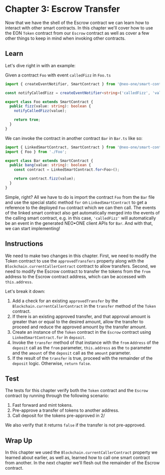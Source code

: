 # Chapter 3: Escrow Transfer

Now that we have the shell of the Escrow contract we can learn how to interact with other smart contracts. In this chapter we'll cover how to use the EON `Token` contract from our `Escrow` contract as well as cover a few other things to keep in mind when invoking other contracts.

## Learn

Let's dive right in with an example:

Given a contract `Foo` with event `calledFizz` in `Foo.ts`

```typescript
import { createEventNotifier, SmartContract } from '@neo-one/smart-contract';

const notifyCalledFizz = createEventNotifier<string>('calledFizz', 'value');

export class Foo extends SmartContract {
  public fizz(value: string): boolean {
    notifyCalledFizz(value);

    return true;
  }
}
```

We can invoke the contract in another contract `Bar` in `Bar.ts` like so:

```typescript
import { LinkedSmartContract, SmartContract } from '@neo-one/smart-contract';
import { Foo } from './Foo';

export class Bar extends SmartContract {
  public bang(value: string): boolean {
    const contract = LinkedSmartContract.for<Foo>();

    return contract.fizz(value);
  }
}
```

Simple, right? All we have to do is import the contract `Foo` from the `Bar` file and use the special static method `for` on `LinkedSmartContract` to get a reference to the deployed `Foo` contract which we can then call. The events of the linked smart contract also get automatically merged into the events of the calling smart contract, e.g. in this case, `'calledFizz'` will automatically be an event in the generated NEO•ONE client APIs for `Bar`. And with that, we can start implementing!

## Instructions

We need to make two changes in this chapter. First, we need to modify the Token contract to use the `approvedTransfers` property along with the `Blockchain.currentCallerContract` contract to allow transfers. Second, we need to modify the Escrow contract to transfer the tokens from the `from` address to the Escrow contract address, which can be accessed with `this.address`.

Let's break it down:

  1. Add a check for an existing `approvedTransfer` by the `Blockchain.currentCallerContract` in the `transfer` method of the `Token` contract.
  2. If there is an existing approved transfer, and that approval amount is greater than or equal to the desired amount, allow the transfer to proceed and reduce the approved amount by the transfer amount.
  2. Create an instance of the `Token` contract in the `Escrow` contract using `LinkedSmartContract.for` in `depsoit`.
  3. Invoke the `transfer` method of that instance with the `from` `Address` of the `deposit` call as the `from` parameter, `this.address` as the `to` parameter and the `amount` of the `deposit` call as the `amount` parameter.
  4. If the result of the `transfer` is true, proceed with the remainder of the `deposit` logic. Otherwise, `return` `false`.

## Test

The tests for this chapter verify both the `Token` contract and the `Escrow` contract by running through the following scenario:

  1. Fast forward and mint tokens.
  2. Pre-approve a transfer of tokens to another address.
  3. Call deposit for the tokens pre-approved in 2/

We also verify that it returns `false` if the transfer is not pre-approved.

## Wrap Up

In this chapter we used the `Blockchain.currentCallerContract` property we learned about earlier, as well as, learned how to call one smart contract from another. In the next chapter we'll flesh out the remainder of the Escrow contract.
